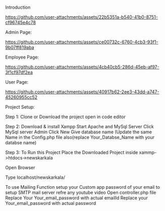 Introduction

https://github.com/user-attachments/assets/22b5351a-b540-41b0-8751-cf96745e4c78

Admin Page:

https://github.com/user-attachments/assets/ce00732c-6760-4cb3-93f1-9b07ff819aba

Employee Page:

https://github.com/user-attachments/assets/4cb40cb5-286d-45eb-af97-3f1cf97df2ea

User Page:

https://github.com/user-attachments/assets/40917b62-2ee3-43dd-a747-45260955cc52

Project Setup:



Step 1:
      Clone or Download the project
      open in code editor

      
      
Step 2:
      Download & install Xampp
      Start Apache and MySql Server
      Click MySql server Admin
      Click New
      Give database name (Update the same Name in the Config.php file also(replace Your_Databse_Name with your databse name)



      
Step 3:
      To Run this Project
      Place the Downloaded Project inside xammp->htdocs->newskarkala


Open Browser 

   Type localhost/newskarkala/

To use Mailing Function setup your Custom app password of your email to setup SMTP mail server refre any youtube video
      Open controller.php file
      Replace Your Your_email_password with actual emailId
      Replace your Your_email_password with actual password















